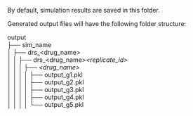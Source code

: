 By default, simulation results are saved in this folder.

Generated output files will have the following folder structure:


output   
├── sim_name   
│   ├── drs_<drug_name>   
│   │   ├── drs_<drug_name>_<replicate_id>    
│   │   │   ├── <drug_name>_<dose>   
│   │   │   │   ├── output_g1.pkl   
│   │   │   │   ├── output_g2.pkl   
│   │   │   │   ├── output_g3.pkl   
│   │   │   │   ├── output_g4.pkl   
│   │   │   │   └── output_g5.pkl   
